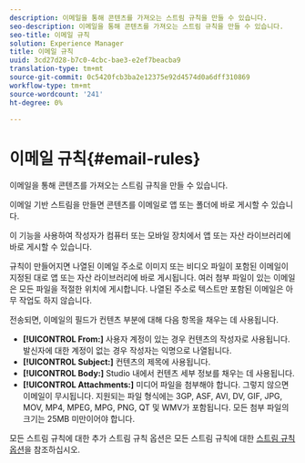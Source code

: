 ```yaml
---
description: 이메일을 통해 콘텐츠를 가져오는 스트림 규칙을 만들 수 있습니다.
seo-description: 이메일을 통해 콘텐츠를 가져오는 스트림 규칙을 만들 수 있습니다.
seo-title: 이메일 규칙
solution: Experience Manager
title: 이메일 규칙
uuid: 3cd27d28-b7c0-4cbc-bae3-e2ef7beacba9
translation-type: tm+mt
source-git-commit: 0c5420fcb3ba2e12375e92d4574d0a6dff310869
workflow-type: tm+mt
source-wordcount: '241'
ht-degree: 0%

---
```



# 이메일 규칙{#email-rules}

이메일을 통해 콘텐츠를 가져오는 스트림 규칙을 만들 수 있습니다.

이메일 기반 스트림을 만들면 콘텐츠를 이메일로 앱 또는 폴더에 바로 게시할 수 있습니다.

이 기능을 사용하여 작성자가 컴퓨터 또는 모바일 장치에서 앱 또는 자산 라이브러리에 바로 게시할 수 있습니다.

규칙이 만들어지면 나열된 이메일 주소로 이미지 또는 비디오 파일이 포함된 이메일이 지정된 대로 앱 또는 자산 라이브러리에 바로 게시됩니다. 여러 첨부 파일이 있는 이메일은 모든 파일을 적절한 위치에 게시합니다. 나열된 주소로 텍스트만 포함된 이메일은 아무 작업도 하지 않습니다.

전송되면, 이메일의 필드가 컨텐츠 부분에 대해 다음 항목을 채우는 데 사용됩니다.

* **[!UICONTROL From:]** 사용자 계정이 있는 경우 컨텐츠의 작성자로 사용됩니다. 발신자에 대한 계정이 없는 경우 작성자는 익명으로 나열됩니다.
* **[!UICONTROL Subject:]** 컨텐츠의 제목에 사용됩니다.
* **[!UICONTROL Body:]** Studio 내에서 컨텐츠 세부 정보를 채우는 데 사용됩니다.
* **[!UICONTROL Attachments:]** 미디어 파일을 첨부해야 합니다. 그렇지 않으면 이메일이 무시됩니다. 지원되는 파일 형식에는 3GP, ASF, AVI, DV, GIF, JPG, MOV, MP4, MPEG, MPG, PNG, QT 및 WMV가 포함됩니다. 모든 첨부 파일의 크기는 25MB 미만이어야 합니다.

모든 스트림 규칙에 대한 추가 스트림 규칙 옵션은 모든 스트림 규칙에 대한 [스트림 규칙 옵션](../c-streams/c-stream-rule-options-for-all-stream-rules.md#c_stream_rule_options_for_all_stream_rules)을 참조하십시오.
